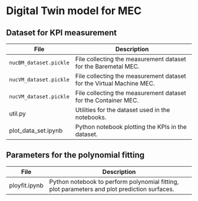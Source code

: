 # Digital Twin model for MEC

## Dataset for KPI measurement

| File        | Description   |
| ------------- | ------------- |
| `nucBM_dataset.pickle`  | File collecting the measurement dataset for the Baremetal MEC.  |
| `nucVM_dataset.pickle`  | File collecting the measurement dataset for the Virtual Machine MEC.  |
| `nucVM_dataset.pickle`  | File collecting the measurement dataset for the Container MEC.  |
| util.py | Utilities for the dataset used in the notebooks. |
| plot_data_set.ipynb | Python notebook plotting the KPIs in the dataset. |


## Parameters for the polynomial fitting 

| File        | Description   |
| ------------- | ------------- |
| ployfit.ipynb | Python notebook to perform polynomial fitting, plot parameters and plot prediction surfaces. |


